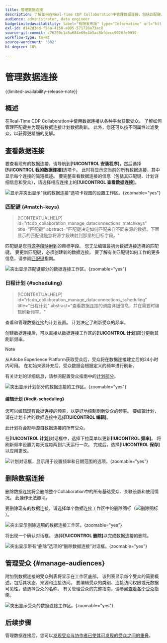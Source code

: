 ```yaml
---
title: 管理数据连接
description: 了解如何在Real-Time CDP Collaboration中管理数据连接，包括匹配键、计划、用例和受众筛选
audience: administrator, data engineer
badgelimitedavailability: label="有限发布版" type="Informative" url="https://helpx.adobe.com/legal/product-descriptions/real-time-customer-data-platform-collaboration.html newtab=true"
exl-id: d142d3ed-f56a-4150-a885-571728a73ac8
source-git-commit: c76259c1a5a684e69e4b5ac8bfdecc9026fe0939
workflow-type: tm+mt
source-wordcount: '602'
ht-degree: 10%

---
```


# 管理数据连接

{{limited-availability-release-note}}

## 概述

在Real-Time CDP Collaboration中使用数据连接从各种平台获取受众。 了解如何管理匹配键并为现有数据连接计划数据刷新。 此外，您还可以按不同属性过滤受众，以获得更精细的见解。

## 查看数据连接

要查看现有的数据连接，请导航到&#x200B;**[!UICONTROL 安装程序]**，然后选择&#x200B;**[!UICONTROL 我的数据连接]**&#x200B;选项卡。 此时将显示您当前的所有数据连接，其中显示每个连接的简短概述。 要完整查看数据连接的信息（包括其匹配键、计划详细信息和受众），请选择相应连接上的&#x200B;**[!UICONTROL 查看数据连接]**。

![显示并突出显示“我的数据连接”选项卡视图的设置工作区。](/help/assets/setup/manage-data-connection/my-data-connections.png){zoomable="yes"}

### 匹配键 {#match-keys}

>[!CONTEXTUALHELP]
>id="rtcdp_collaboration_manage_dataconnections_matchkeys"
>title="匹配键"
>abstract="匹配键决定如何匹配来自不同来源的数据。下面显示的匹配键是您将源字段映射到那里的目标字段。"

匹配键是您[将源字段映射到](./onboard-audiences.md#map-fields)的目标字段。 您无法编辑最初为数据连接选择的匹配键。 要更新匹配键，必须创建新的数据连接。 要了解有关匹配键如何工作的更多信息，请参阅[匹配键](./onboard-account.md#set-up-match-keys)指南。

![突出显示匹配键部分的数据连接工作区。](/help/assets/setup/manage-data-connection/view-data-connection-match-keys.png){zoomable="yes"}

### 日程计划 {#scheduling}

>[!CONTEXTUALHELP]
>id="rtcdp_collaboration_manage_dataconnections_scheduling"
>title="日程计划"
>abstract="查看数据连接的调度详细信息，并在需要时编辑刷新频率。"

查看和管理数据连接的计划设置。 计划决定了刷新受众的频率。

创建数据连接后，可以直接从数据连接工作区的&#x200B;**[!UICONTROL 计划]**&#x200B;部分更新其刷新频率。

>[!NOTE]
>
>从Adobe Experience Platform获取受众后，受众将在数据连接建立后的24小时内可用。 在初始来源补充后，受众数据会根据定义的频率进行刷新。

有关计划的详细信息，请参阅配置受众指南中的[计划部分](/help/guide/setup/onboard-audiences.md#schedule)。

![突出显示计划部分的数据连接的工作区。](/help/assets/setup/manage-data-connection/view-data-connection-scheduling.png){zoomable="yes"}

#### 编辑计划 {#edit-scheduling}

您可以编辑现有数据连接的频率，以更好地控制刷新受众的频率。 要编辑计划，请在计划卡片的数据连接中选择&#x200B;**[!UICONTROL 编辑]**。

此计划将会影响源自数据连接的所有受众。

在&#x200B;**[!UICONTROL 计划]**&#x200B;对话框中，选择下拉菜单以更新&#x200B;**[!UICONTROL 频率]**。 将刷新频率设置为每天或每两到六天运行一次。 完成后，选择&#x200B;**[!UICONTROL 保存]**&#x200B;以应用更改。

![计划对话框，显示用于设置频率和日期范围的选项。](../../assets/setup/manage-data-connection/scheduling-dialog.png){zoomable="yes"}

## 删除数据连接

删除数据连接将会删除整个Collaboration中的所有基础受众、关联设置和使用情况。 此操作无法撤消。

要删除现有的数据连接，请选择单个数据连接工作区中的删除图标（![删除图标](/help/assets/common/delete.svg)）。

![突出显示删除选项的数据连接工作区。](/help/assets/setup/manage-data-connection/delete-data-connection.png){zoomable="yes"}

将出现一个确认对话框。 选择&#x200B;**[!UICONTROL 删除]**&#x200B;以完成数据连接的删除。

![突出显示带有“删除”选项的“删除数据连接”对话框。](/help/assets/setup/manage-data-connection/delete-data-connection-confirm.png){zoomable="yes"}

## 管理受众 {#manage-audiences}

附加到数据连接的受众列表将显示在工作区底部。 该列表显示每个受众的简要概述，包括其状态、来源和连接访问。 要编辑受众的类别、连接访问权限或元数据可见性，请选择受众的名称。 有关管理受众的完整指南，请参阅[查看各个受众](./onboard-audiences.md#view-individual-audiences)指南。

![突出显示受众的数据连接工作区。](/help/assets/setup/manage-data-connection/view-data-connection-manage-audiences.png){zoomable="yes"}

## 后续步骤

管理数据连接后，您可以[发现受众与协作者已使其可发现的受众之间的重叠](/help/guide/collaborate/discover.md)。
